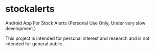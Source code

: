 # stockalerts
Android App For Stock Alerts (Personal Use Only, Under very slow development.)

This project is intended for personal interest and research and is not intended for general public. 

